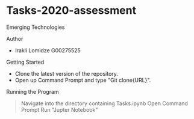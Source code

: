 # Tasks-2020-assessment
Emerging Technologies

Author
- Irakli Lomidze G00275525

Getting Started

- Clone the latest version of the repository.
- Open up Command Prompt and type "Git clone{URL}".

Running the Program

> Navigate into the directory containing Tasks.ipynb
> Open Command Prompt
> Run "Jupter Notebook"
